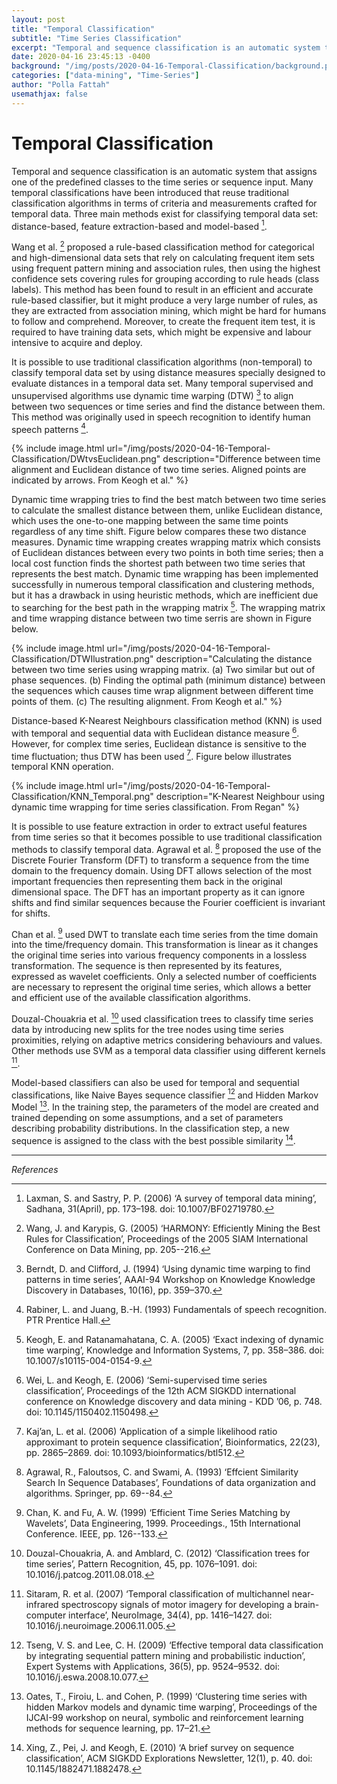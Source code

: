 ```yaml
---
layout: post
title: "Temporal Classification"
subtitle: "Time Series Classification"
excerpt: "Temporal and sequence classification is an automatic system that assigns one of the predefined classes to the time series or sequence input"
date: 2020-04-16 23:45:13 -0400
background: "/img/posts/2020-04-16-Temporal-Classification/background.png"
categories: ["data-mining", "Time-Series"]
author: "Polla Fattah"
usemathjax: false
---
```


# Temporal Classification

Temporal and sequence classification is an automatic system that assigns one of the predefined classes to the time series or sequence input. Many temporal classifications have been introduced that reuse traditional classification algorithms in terms of criteria and measurements crafted for temporal data. Three main methods exist for classifying temporal data set: distance-based, feature extraction-based and model-based [^1].


Wang et al. [^2] proposed a rule-based classification method for categorical and high-dimensional data sets that rely on calculating frequent item sets using frequent pattern mining and association rules, then using the highest confidence sets covering rules for grouping according to rule heads (class labels). This method has been found to result in an efficient and accurate rule-based classifier, but it might produce a very large number of rules, as they are extracted from association mining, which might be hard for humans to follow and comprehend. Moreover, to create the frequent item test, it is required to have training data sets, which might be expensive and labour intensive to acquire and deploy.

It is possible to use traditional classification algorithms (non-temporal) to classify temporal data set by using distance measures specially designed to evaluate distances in a temporal data set. Many temporal supervised and unsupervised algorithms use dynamic time warping (DTW) [^6] to align between two sequences or time series and find the distance between them. This method was originally used in speech recognition to identify human speech patterns [^3].

{% include image.html url="/img/posts/2020-04-16-Temporal-Classification/DWtvsEuclidean.png" description="Difference between time alignment and Euclidean distance of two time series. Aligned points are indicated by arrows. From Keogh et al." %}

Dynamic time wrapping tries to find the best match between two time series to calculate the smallest distance between them, unlike Euclidean distance, which uses the one-to-one mapping between the same time points regardless of any time shift. Figure below compares these two distance measures. Dynamic time wrapping creates wrapping matrix which consists of Euclidean distances between every two points in both time series; then a local cost function finds the shortest path between two time series that represents the best match. Dynamic time wrapping has been implemented successfully in numerous temporal classification and clustering methods, but it has a drawback in using heuristic methods, which are inefficient due to searching for the best path in the wrapping matrix [^4]. The wrapping matrix and time wrapping distance between two time serris are shown in Figure below.

{% include image.html url="/img/posts/2020-04-16-Temporal-Classification/DTWIlustration.png" description="Calculating the distance between two time series using wrapping matrix. (a) Two similar but out of phase sequences. (b) Finding the optimal path (minimum distance) between the sequences which causes time wrap alignment between different time points of them. (c) The resulting alignment. From Keogh et al." %}



Distance-based K-Nearest Neighbours classification method (KNN) is used with temporal and sequential data with Euclidean distance measure [^7]. However, for complex time series, Euclidean distance is sensitive to the time fluctuation; thus DTW has been used [^8]. Figure below illustrates temporal KNN operation.

{% include image.html url="/img/posts/2020-04-16-Temporal-Classification/KNN_Temporal.png" description="K-Nearest Neighbour using dynamic time wrapping for time series classification. From Regan" %}

It is possible to use feature extraction in order to extract useful features from time series so that it becomes possible to use traditional classification methods to classify temporal data. Agrawal et al. [^9] proposed the use of the Discrete Fourier Transform (DFT)  to transform a sequence from the time domain to the frequency domain. Using DFT allows selection of the most important frequencies then representing them back in the original dimensional space. The DFT has an important property as it can ignore shifts and find similar sequences because the Fourier coefficient is invariant for shifts.

Chan et al. [^10] used DWT to translate each time series from the time domain into the time/frequency domain. This transformation is linear as it changes the original time series into various frequency components in a lossless transformation. The sequence is then represented by its features, expressed as wavelet coefficients. Only a selected number of coefficients are necessary to represent the original time series, which allows a better and efficient use of the available classification algorithms.

Douzal-Chouakria et al. [^11] used classification trees to classify time series data by introducing new splits for the tree nodes using time series proximities, relying on adaptive metrics considering behaviours and values. Other methods use SVM as a temporal data classifier using different kernels [^12].

Model-based classifiers can also be used for temporal and sequential classifications, like Naive Bayes sequence classifier [^13] and Hidden Markov Model [^14]. In the training step, the parameters of the model are created and trained depending on some assumptions, and a set of parameters describing probability distributions. In the classification step, a new sequence is assigned to the class with the best possible similarity [^15].

---

_References_

[^1]: Laxman, S. and Sastry, P. P. (2006) ‘A survey of temporal data mining’, Sadhana, 31(April), pp. 173–198. doi: 10.1007/BF02719780.
[^2]: Wang, J. and Karypis, G. (2005) ‘HARMONY: Efficiently Mining the Best Rules for Classification’, Proceedings of the 2005 SIAM International Conference on Data Mining, pp. 205--216.
[^3]:Rabiner, L. and Juang, B.-H. (1993) Fundamentals of speech recognition. PTR Prentice Hall.
[^4]: Keogh, E. and Ratanamahatana, C. A. (2005) ‘Exact indexing of dynamic time warping’, Knowledge and Information Systems, 7, pp. 358–386. doi: 10.1007/s10115-004-0154-9.
[^5]: Regan, M. (2014) K-Nearest Neighbors with Dynamic Time Warping, GitHub. Available at: https://github.com/markdregan/K-Nearest-Neighbors-with-Dynamic-Time-Warping.
[^6]: Berndt, D. and Clifford, J. (1994) ‘Using dynamic time warping to find patterns in time series’, AAAI-94 Workshop on Knowledge Knowledge Discovery in Databases, 10(16), pp. 359–370.
[^7]:Wei, L. and Keogh, E. (2006) ‘Semi-supervised time series classification’, Proceedings of the 12th ACM SIGKDD international conference on Knowledge discovery and data mining - KDD ’06, p. 748. doi: 10.1145/1150402.1150498.
[^8]: Kaj’an, L. et al. (2006) ‘Application of a simple likelihood ratio approximant to protein sequence classification’, Bioinformatics, 22(23), pp. 2865–2869. doi: 10.1093/bioinformatics/btl512.
[^9]:Agrawal, R., Faloutsos, C. and Swami, A. (1993) ‘Effcient Similarity Search In Sequence Databases’, Foundations of data organization and algorithms. Springer, pp. 69--84.
[^10]:Chan, K. and Fu, A. W. (1999) ‘Efficient Time Series Matching by Wavelets’, Data Engineering, 1999. Proceedings., 15th International Conference. IEEE, pp. 126--133.
[^11]:Douzal-Chouakria, A. and Amblard, C. (2012) ‘Classification trees for time series’, Pattern Recognition, 45, pp. 1076–1091. doi: 10.1016/j.patcog.2011.08.018.
[^12]: Sitaram, R. et al. (2007) ‘Temporal classification of multichannel near-infrared spectroscopy signals of motor imagery for developing a brain-computer interface’, NeuroImage, 34(4), pp. 1416–1427. doi: 10.1016/j.neuroimage.2006.11.005.
[^13]: Tseng, V. S. and Lee, C. H. (2009) ‘Effective temporal data classification by integrating sequential pattern mining and probabilistic induction’, Expert Systems with Applications, 36(5), pp. 9524–9532. doi: 10.1016/j.eswa.2008.10.077.
[^14]:Oates, T., Firoiu, L. and Cohen, P. (1999) ‘Clustering time series with hidden Markov models and dynamic time warping’, Proceedings of the IJCAI-99 workshop on neural, symbolic and reinforcement learning methods for sequence learning, pp. 17–21.
[^15]: Xing, Z., Pei, J. and Keogh, E. (2010) ‘A brief survey on sequence classification’, ACM SIGKDD Explorations Newsletter, 12(1), p. 40. doi: 10.1145/1882471.1882478.
